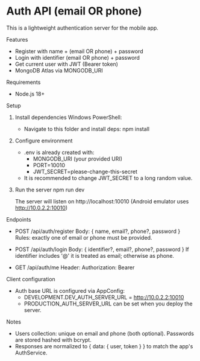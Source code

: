# Auth API (email OR phone)

This is a lightweight authentication server for the mobile app.

Features
- Register with name + (email OR phone) + password
- Login with identifier (email OR phone) + password
- Get current user with JWT (Bearer token)
- MongoDB Atlas via MONGODB_URI

Requirements
- Node.js 18+

Setup
1) Install dependencies
   Windows PowerShell:
   - Navigate to this folder and install deps:
     npm install

2) Configure environment
   - .env is already created with:
     - MONGODB_URI (your provided URI)
     - PORT=10010
     - JWT_SECRET=please-change-this-secret
   - It is recommended to change JWT_SECRET to a long random value.

3) Run the server
   npm run dev

   The server will listen on http://localhost:10010 (Android emulator uses http://10.0.2.2:10010)

Endpoints
- POST /api/auth/register
  Body: { name, email?, phone?, password }
  Rules: exactly one of email or phone must be provided.

- POST /api/auth/login
  Body: { identifier?, email?, phone?, password }
  If identifier includes '@' it is treated as email; otherwise as phone.

- GET /api/auth/me
  Header: Authorization: Bearer <token>

Client configuration
- Auth base URL is configured via AppConfig:
  - DEVELOPMENT.DEV_AUTH_SERVER_URL = http://10.0.2.2:10010
  - PRODUCTION_AUTH_SERVER_URL can be set when you deploy the server.

Notes
- Users collection: unique on email and phone (both optional). Passwords are stored hashed with bcrypt.
- Responses are normalized to { data: { user, token } } to match the app's AuthService.
